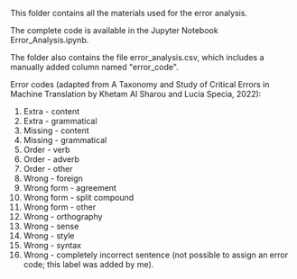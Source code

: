 This folder contains all the materials used for the error analysis.

The complete code is available in the Jupyter Notebook Error_Analysis.ipynb.

The folder also contains the file error_analysis.csv, which includes a manually added column named "error_code".

Error codes (adapted from A Taxonomy and Study of Critical Errors in Machine Translation by Khetam Al Sharou and Lucia Specia, 2022):
1. Extra - content
2. Extra - grammatical
3. Missing - content
4. Missing - grammatical
5. Order - verb
6. Order - adverb
7. Order - other
8. Wrong - foreign
9. Wrong form - agreement
10. Wrong form - split compound
11. Wrong form - other
12. Wrong - orthography
13. Wrong - sense
14. Wrong - style
15. Wrong - syntax
16. Wrong - completely incorrect sentence (not possible to assign an error code; this label was added by me).

